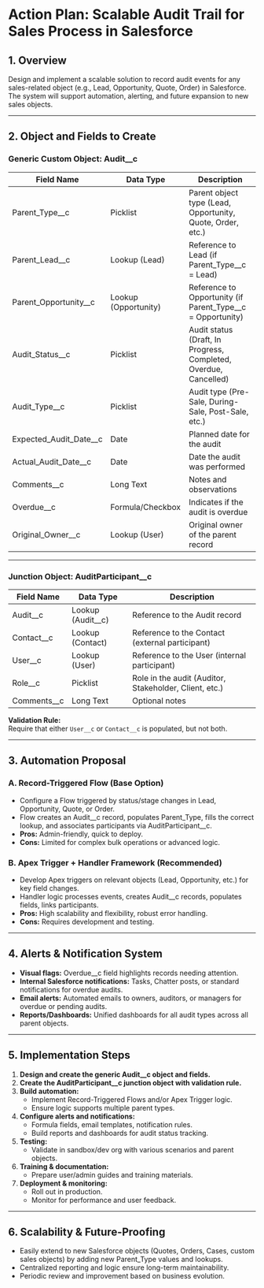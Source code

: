 # Action Plan: Scalable Audit Trail for Sales Process in Salesforce

## 1. Overview

Design and implement a scalable solution to record audit events for any sales-related object (e.g., Lead, Opportunity, Quote, Order) in Salesforce.  
The system will support automation, alerting, and future expansion to new sales objects.

---

## 2. Object and Fields to Create

### **Generic Custom Object: Audit__c**

| Field Name                  | Data Type                   | Description |
|-----------------------------|-----------------------------|-------------|
| Parent_Type__c              | Picklist                    | Parent object type (Lead, Opportunity, Quote, Order, etc.) |
| Parent_Lead__c              | Lookup (Lead)               | Reference to Lead (if Parent_Type__c = Lead) |
| Parent_Opportunity__c       | Lookup (Opportunity)        | Reference to Opportunity (if Parent_Type__c = Opportunity) |
| Audit_Status__c             | Picklist                    | Audit status (Draft, In Progress, Completed, Overdue, Cancelled) |
| Audit_Type__c               | Picklist                    | Audit type (Pre-Sale, During-Sale, Post-Sale, etc.) |
| Expected_Audit_Date__c      | Date                        | Planned date for the audit |
| Actual_Audit_Date__c        | Date                        | Date the audit was performed |
| Comments__c                 | Long Text                   | Notes and observations |
| Overdue__c                  | Formula/Checkbox            | Indicates if the audit is overdue |
| Original_Owner__c           | Lookup (User)               | Original owner of the parent record |

---

### **Junction Object: AuditParticipant__c**

| Field Name           | Data Type                 | Description                                             |
|----------------------|--------------------------|---------------------------------------------------------|
| Audit__c             | Lookup (Audit__c)        | Reference to the Audit record                           |
| Contact__c           | Lookup (Contact)         | Reference to the Contact (external participant)         |
| User__c              | Lookup (User)            | Reference to the User (internal participant)            |
| Role__c              | Picklist                 | Role in the audit (Auditor, Stakeholder, Client, etc.)  |
| Comments__c          | Long Text                | Optional notes                                          |

**Validation Rule:**  
Require that either `User__c` or `Contact__c` is populated, but not both.

---

## 3. Automation Proposal

### **A. Record-Triggered Flow (Base Option)**
- Configure a Flow triggered by status/stage changes in Lead, Opportunity, Quote, or Order.
- Flow creates an Audit__c record, populates Parent_Type, fills the correct lookup, and associates participants via AuditParticipant__c.
- **Pros:** Admin-friendly, quick to deploy.
- **Cons:** Limited for complex bulk operations or advanced logic.

### **B. Apex Trigger + Handler Framework (Recommended)**
- Develop Apex triggers on relevant objects (Lead, Opportunity, etc.) for key field changes.
- Handler logic processes events, creates Audit__c records, populates fields, links participants.
- **Pros:** High scalability and flexibility, robust error handling.
- **Cons:** Requires development and testing.

---

## 4. Alerts & Notification System

- **Visual flags:** Overdue__c field highlights records needing attention.
- **Internal Salesforce notifications:** Tasks, Chatter posts, or standard notifications for overdue audits.
- **Email alerts:** Automated emails to owners, auditors, or managers for overdue or pending audits.
- **Reports/Dashboards:** Unified dashboards for all audit types across all parent objects.

---

## 5. Implementation Steps

1. **Design and create the generic Audit__c object and fields.**
2. **Create the AuditParticipant__c junction object with validation rule.**
3. **Build automation:**
   - Implement Record-Triggered Flows and/or Apex Trigger logic.
   - Ensure logic supports multiple parent types.
4. **Configure alerts and notifications:**
   - Formula fields, email templates, notification rules.
   - Build reports and dashboards for audit status tracking.
5. **Testing:**
   - Validate in sandbox/dev org with various scenarios and parent objects.
6. **Training & documentation:**
   - Prepare user/admin guides and training materials.
7. **Deployment & monitoring:**
   - Roll out in production.
   - Monitor for performance and user feedback.

---

## 6. Scalability & Future-Proofing

- Easily extend to new Salesforce objects (Quotes, Orders, Cases, custom sales objects) by adding new Parent_Type values and lookups.
- Centralized reporting and logic ensure long-term maintainability.
- Periodic review and improvement based on business evolution.

